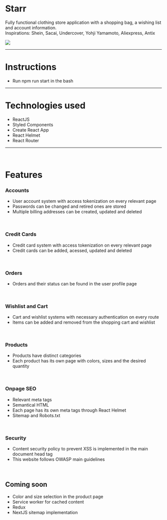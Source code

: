 # Starr

Fully functional clothing store application with a shopping bag, a wishing list and account information. <br>
Inspirations: Shein, Sacai, Undercover, Yohji Yamamoto, Aliexpress, Antix

<img src="https://i.imgur.com/LjbFnEp.png" />

<hr>

<h1> Instructions </h1>

<ul>
  <li>Run npm run start in the bash</li>
</ul>

<hr>

<h1>Technologies used</h1>
<ul>
  <li>ReactJS</li>
  <li>Styled Components</li>
  <li>Create React App</li>
  <li>React Helmet</li>
  <li>React Router</li>
</ul>

<hr>

<br>
<h1>Features</h1>
<h3>Accounts</h3>
<ul>
  <li>User account system with access tokenization on every relevant page</li>
  <li>Passwords can be changed and retired ones are stored</li>
  <li>Multiple billing addresses can be created, updated and deleted</li>
</ul>
<br>
<h3>Credit Cards</h3>
<ul>
  <li>Credit card system with access tokenization on every relevant page</li>
  <li>Credit cards can be added, acessed, updated and deleted</li>
</ul>
<br>
<h3>Orders</h3>
<ul>
  <li>Orders and their status can be found in the user profile page</li>
</ul>
<br>
<h3>Wishlist and Cart</h3>
<ul>
  <li>Cart and wishlist systems with necessary authentication on every route</li>
  <li>Items can be added and removed from the shopping cart and wishlist</li>
</ul>
<br>
<h3>Products</h3>
<ul>
  <li>Products have distinct categories</li>
  <li>Each product has its own page with colors, sizes and the desired quantity</li>
</ul>
<br>
<h3>Onpage SEO</h3>
<ul>
  <li>Relevant meta tags</li>
  <li>Semantical HTML</li>
  <li>Each page has its own meta tags through React Helmet</li>
  <li>Sitemap and Robots.txt</li>
</ul>
<br>
<h3>Security</h3>
<ul>
  <li>Content security policy to prevent XSS is implemented in the main document head tag</li>
  <li>This website follows OWASP main guidelines</li>
</ul>
<br>
<h2>Coming soon</h2>
<ul>
  <li>Color and size selection in the product page</li>
  <li>Service worker for cached content</li>
  <li>Redux</li>
  <li>NextJS sitemap implementation</li>
</ul>


